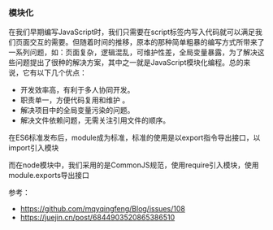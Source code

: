 ### 模块化

在我们早期编写JavaScript时，我们只需要在script标签内写入代码就可以满足我们页面交互的需要。但随着时间的推移，原本的那种简单粗暴的编写方式所带来了一系列问题，如：页面复杂，逻辑混乱，可维护性差，全局变量暴露，为了解决这些问题提出了很种的解决方案，其中之一就是JavaScript模块化编程。总的来说，它有以下几个优点：

- 开发效率高，有利于多人协同开发。
- 职责单一，方便代码复用和维护 。
- 解决项目中的全局变量污染的问题。
- 解决文件依赖问题，无需关注引用文件的顺序。

在ES6标准发布后，module成为标准，标准的使用是以export指令导出接口，以import引入模块

而在node模块中，我们采用的是CommonJS规范，使用require引入模块，使用module.exports导出接口


参考：
- https://github.com/mqyqingfeng/Blog/issues/108
- https://juejin.cn/post/6844903520865386510
